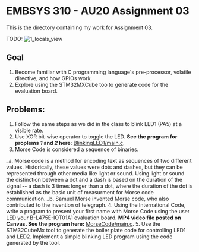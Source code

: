 # EMBSYS 310 - AU20 Assignment 03
This is the directory containing my work for Assignment 03.

TODO: ![1_locals_view](1_locals_view.PNG)

## Goal
1. Become familiar with C programming language's pre-processor, volatile directive,    and how GPIOs work.
2. Explore using the STM32MXCube too to generate code for the evaluation board.

## Problems:
1. Follow the same steps as we did in the class to blink LED1 (PA5) at a visible
   rate.
2. Use XOR bit-wise operator to toggle the LED. **See the program for proplems _1_ and _2_ here:**
   [BlinkingLED1/main.c](https://github.com/pletchm/embsys310/blob/main/assignment03/BlinkingLED1/main.c).
3. Morse Code is considered a sequence of binaries.
   
_a. Morse code is a method for encoding text as sequences of two different values. Historically, these
    values were dots and dashes, but they can be represented through other media like light or sound.
    Using light or sound the distinction between a dot and a dash is based on the duration of the signal
    -- a dash is 3 times longer than a dot, where the duration of the dot is established as the basic
    unit of measurment for Morse code communication.
_b. Samuel Morse invented Morse code, who also contributed to the invention of telegraph.
4. Using the International Code, write a program to present your first name with Morse Code using the user
   LED your B-L475E-IOT01A1 evaluation board. **MP4 video file posted on Canvas. See the program here:**
   [MorseCode/main.c](https://github.com/pletchm/embsys310/blob/main/assignment03/MorseCode/main.c).
5. Use the STM32CubeMx tool to generate the boiler plate code for controlling LED1 and LED2. Implement a
   simple blinking LED program using the code generated by the tool.

